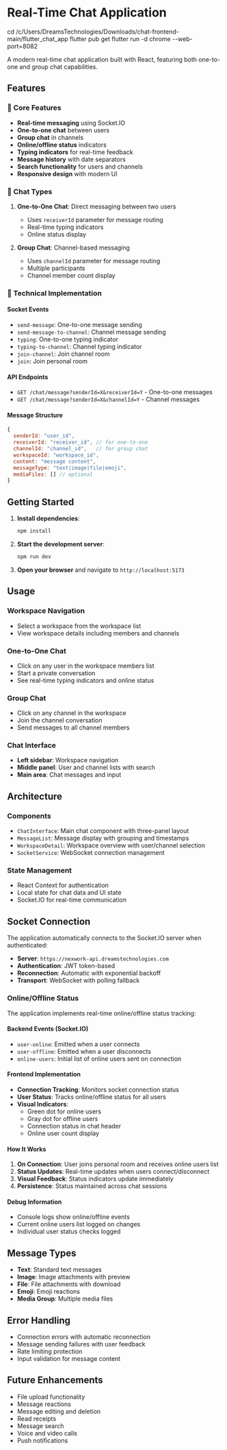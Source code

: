 # Real-Time Chat Application

cd /c/Users/DreamsTechnologies/Downloads/chat-frontend-main/flutter_chat_app
flutter pub get
flutter run -d chrome --web-port=8082

A modern real-time chat application built with React, featuring both one-to-one and group chat capabilities.

## Features

### 🚀 Core Features
- **Real-time messaging** using Socket.IO
- **One-to-one chat** between users
- **Group chat** in channels
- **Online/offline status** indicators
- **Typing indicators** for real-time feedback
- **Message history** with date separators
- **Search functionality** for users and channels
- **Responsive design** with modern UI

### 💬 Chat Types
1. **One-to-One Chat**: Direct messaging between two users
   - Uses `receiverId` parameter for message routing
   - Real-time typing indicators
   - Online status display

2. **Group Chat**: Channel-based messaging
   - Uses `channelId` parameter for message routing
   - Multiple participants
   - Channel member count display

### 🔧 Technical Implementation

#### Socket Events
- `send-message`: One-to-one message sending
- `send-message-to-channel`: Channel message sending
- `typing`: One-to-one typing indicator
- `typing-to-channel`: Channel typing indicator
- `join-channel`: Join channel room
- `join`: Join personal room

#### API Endpoints
- `GET /chat/message?senderId=X&receiverId=Y` - One-to-one messages
- `GET /chat/message?senderId=X&channelId=Y` - Channel messages

#### Message Structure
```javascript
{
  senderId: "user_id",
  receiverId: "receiver_id", // for one-to-one
  channelId: "channel_id",   // for group chat
  workspaceId: "workspace_id",
  content: "message content",
  messageType: "text|image|file|emoji",
  mediaFiles: [] // optional
}
```

## Getting Started

1. **Install dependencies**:
   ```bash
   npm install
   ```

2. **Start the development server**:
   ```bash
   npm run dev
   ```

3. **Open your browser** and navigate to `http://localhost:5173`

## Usage

### Workspace Navigation
- Select a workspace from the workspace list
- View workspace details including members and channels

### One-to-One Chat
- Click on any user in the workspace members list
- Start a private conversation
- See real-time typing indicators and online status

### Group Chat
- Click on any channel in the workspace
- Join the channel conversation
- Send messages to all channel members

### Chat Interface
- **Left sidebar**: Workspace navigation
- **Middle panel**: User and channel lists with search
- **Main area**: Chat messages and input

## Architecture

### Components
- `ChatInterface`: Main chat component with three-panel layout
- `MessageList`: Message display with grouping and timestamps
- `WorkspaceDetail`: Workspace overview with user/channel selection
- `SocketService`: WebSocket connection management

### State Management
- React Context for authentication
- Local state for chat data and UI state
- Socket.IO for real-time communication

## Socket Connection

The application automatically connects to the Socket.IO server when authenticated:
- **Server**: `https://nexwork-api.dreamstechnologies.com`
- **Authentication**: JWT token-based
- **Reconnection**: Automatic with exponential backoff
- **Transport**: WebSocket with polling fallback

### Online/Offline Status

The application implements real-time online/offline status tracking:

#### Backend Events (Socket.IO)
- `user-online`: Emitted when a user connects
- `user-offline`: Emitted when a user disconnects  
- `online-users`: Initial list of online users sent on connection

#### Frontend Implementation
- **Connection Tracking**: Monitors socket connection status
- **User Status**: Tracks online/offline status for all users
- **Visual Indicators**: 
  - Green dot for online users
  - Gray dot for offline users
  - Connection status in chat header
  - Online user count display

#### How It Works
1. **On Connection**: User joins personal room and receives online users list
2. **Status Updates**: Real-time updates when users connect/disconnect
3. **Visual Feedback**: Status indicators update immediately
4. **Persistence**: Status maintained across chat sessions

#### Debug Information
- Console logs show online/offline events
- Current online users list logged on changes
- Individual user status checks logged

## Message Types

- **Text**: Standard text messages
- **Image**: Image attachments with preview
- **File**: File attachments with download
- **Emoji**: Emoji reactions
- **Media Group**: Multiple media files

## Error Handling

- Connection errors with automatic reconnection
- Message sending failures with user feedback
- Rate limiting protection
- Input validation for message content

## Future Enhancements

- File upload functionality
- Message reactions
- Message editing and deletion
- Read receipts
- Message search
- Voice and video calls
- Push notifications

